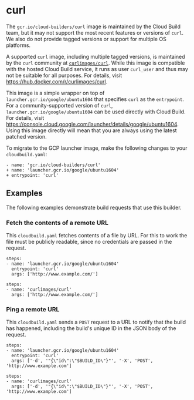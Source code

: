 # curl

The `gcr.io/cloud-builders/curl` image is maintained by the Cloud Build team,
but it may not support the most recent features or versions of `curl`. We also do
not provide tagged versions or support for multiple OS platforms.

A supported `curl` image, including multiple tagged versions, is maintained by
the `curl` community at
[`curlimages/curl`](https://hub.docker.com/r/curlimages/curl). While this image
is compatible with the hosted Cloud Build service, it runs as user `curl_user`
and thus may not be suitable for all purposes. For details, visit
https://hub.docker.com/r/curlimages/curl.

This image is a simple wrapper on top of `launcher.gcr.io/google/ubuntu1604`
that specifies `curl` as the `entrypoint`. For a community-supported version of
`curl`, `launcher.gcr.io/google/ubuntu1604` can be used directly with Cloud
Build.  For details, visit
https://console.cloud.google.com/launcher/details/google/ubuntu1604. Using this
image directly will mean that you are always using the latest patched version.

To migrate to the GCP launcher image, make the following changes
to your `cloudbuild.yaml`:

```
- name: 'gcr.io/cloud-builders/curl'
+ name: 'launcher.gcr.io/google/ubuntu1604'
+ entrypoint: 'curl'
```

## Examples

The following examples demonstrate build requests that use this builder.

### Fetch the contents of a remote URL

This `cloudbuild.yaml` fetches contents of a file by URL. For this to work the
file must be publicly readable, since no credentials are passed in the request.

```
steps:
- name: 'launcher.gcr.io/google/ubuntu1604'
  entrypoint: 'curl'
  args: ['http://www.example.com/']
```

```
steps:
- name: 'curlimages/curl'
  args: ['http://www.example.com/']
```

### Ping a remote URL

This `cloudbuild.yaml` sends a `POST` request to a URL to notify that the build
has happened, including the build's unique ID in the JSON body of the request.

```
steps:
- name: 'launcher.gcr.io/google/ubuntu1604'
  entrypoint: 'curl'
  args: ['-d', '"{\"id\":\"$BUILD_ID\"}"', '-X', 'POST', 'http://www.example.com']
```

```
steps:
- name: 'curlimages/curl'
  args: ['-d', '"{\"id\":\"$BUILD_ID\"}"', '-X', 'POST', 'http://www.example.com']
```
